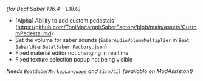 *(for Beat Saber 1.16.4 - 1.18.0)*

- [Alpha] Ability to add custom pedestals (<https://github.com/ToniMacaroni/SaberFactory/blob/main/assets/CustomPedestal.md>)
- Set the volume for saber sounds (`SaberAudioVolumeMultiplier` in `Beat Saber\UserData\Saber Factory.json`)
- Fixed material editor not changing in realtime
- Fixed texture selection popup not being visible

*Needs `BeatSaberMarkupLanguage` and `SiraUtil` (available on ModAssistant)*